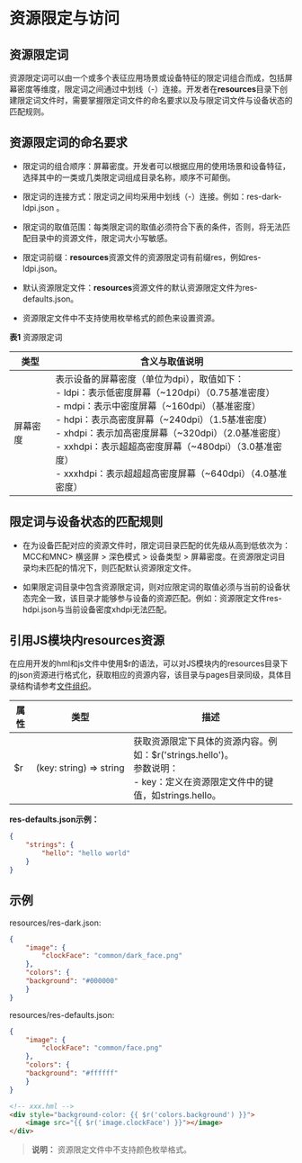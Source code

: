 # 资源限定与访问


## 资源限定词

资源限定词可以由一个或多个表征应用场景或设备特征的限定词组合而成，包括屏幕密度等维度，限定词之间通过中划线（-）连接。开发者在**resources**目录下创建限定词文件时，需要掌握限定词文件的命名要求以及与限定词文件与设备状态的匹配规则。


## 资源限定词的命名要求

- 限定词的组合顺序：屏幕密度。开发者可以根据应用的使用场景和设备特征，选择其中的一类或几类限定词组成目录名称，顺序不可颠倒。

- 限定词的连接方式：限定词之间均采用中划线（-）连接。例如：res-dark-ldpi.json 。

- 限定词的取值范围：每类限定词的取值必须符合下表的条件，否则，将无法匹配目录中的资源文件，限定词大小写敏感。

- 限定词前缀：**resources**资源文件的资源限定词有前缀res，例如res-ldpi.json。

- 默认资源限定文件：**resources**资源文件的默认资源限定文件为res-defaults.json。

- 资源限定文件中不支持使用枚举格式的颜色来设置资源。


**表1** 资源限定词

| 类型 | 含义与取值说明 |
| -------- | -------- |
| 屏幕密度 | 表示设备的屏幕密度（单位为dpi），取值如下：<br/>-&nbsp;ldpi：表示低密度屏幕（\~120dpi）（0.75基准密度）<br/>-&nbsp;mdpi：表示中密度屏幕（\~160dpi）（基准密度）<br/>-&nbsp;hdpi：表示高密度屏幕（\~240dpi）（1.5基准密度）<br/>-&nbsp;xhdpi：表示加高密度屏幕（\~320dpi）（2.0基准密度）<br/>-&nbsp;xxhdpi：表示超超高密度屏幕（\~480dpi）（3.0基准密度）<br/>-&nbsp;xxxhdpi：表示超超超高密度屏幕（\~640dpi）（4.0基准密度） |


## 限定词与设备状态的匹配规则

- 在为设备匹配对应的资源文件时，限定词目录匹配的优先级从高到低依次为：MCC和MNC&gt; 横竖屏 &gt; 深色模式 &gt; 设备类型 &gt; 屏幕密度。在资源限定词目录均未匹配的情况下，则匹配默认资源限定文件。

- 如果限定词目录中包含资源限定词，则对应限定词的取值必须与当前的设备状态完全一致，该目录才能够参与设备的资源匹配。例如：资源限定文件res-hdpi.json与当前设备密度xhdpi无法匹配。


## 引用JS模块内resources资源

在应用开发的hml和js文件中使用$r的语法，可以对JS模块内的resources目录下的json资源进行格式化，获取相应的资源内容，该目录与pages目录同级，具体目录结构请参考[文件组织](js-framework-file.md)。

| 属性 | 类型 | 描述 |
| -------- | -------- | -------- |
| $r | (key:&nbsp;string)&nbsp;=&gt;&nbsp;string | 获取资源限定下具体的资源内容。例如：$r('strings.hello')。<br/>参数说明：<br/>-&nbsp;key：定义在资源限定文件中的键值，如strings.hello。 |

**res-defaults.json示例：**<br/>

```json
{
    "strings": {        
        "hello": "hello world"    
    }
}
```

## 示例

resources/res-dark.json:

```json
{
    "image": {
        "clockFace": "common/dark_face.png"
    },
    "colors": {
	"background": "#000000"
    }
}
```

resources/res-defaults.json:

```json
{
    "image": {
        "clockFace": "common/face.png"
    },
    "colors": {
	"background": "#ffffff"
    }
}
```

```html
<!-- xxx.hml -->
<div style="background-color: {{ $r('colors.background') }}">
    <image src="{{ $r('image.clockFace') }}"></image>
</div>
```

> **说明：**
> 资源限定文件中不支持颜色枚举格式。
